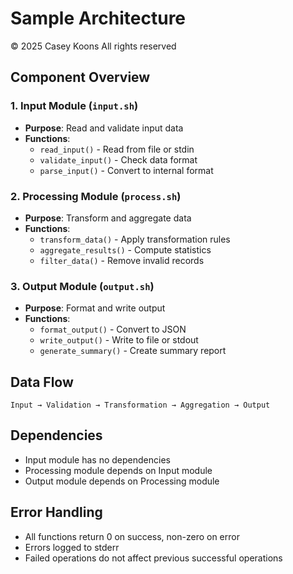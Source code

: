 # Sample Architecture

© 2025 Casey Koons All rights reserved

## Component Overview

### 1. Input Module (`input.sh`)
- **Purpose**: Read and validate input data
- **Functions**:
  - `read_input()` - Read from file or stdin
  - `validate_input()` - Check data format
  - `parse_input()` - Convert to internal format

### 2. Processing Module (`process.sh`)
- **Purpose**: Transform and aggregate data
- **Functions**:
  - `transform_data()` - Apply transformation rules
  - `aggregate_results()` - Compute statistics
  - `filter_data()` - Remove invalid records

### 3. Output Module (`output.sh`)
- **Purpose**: Format and write output
- **Functions**:
  - `format_output()` - Convert to JSON
  - `write_output()` - Write to file or stdout
  - `generate_summary()` - Create summary report

## Data Flow

```
Input → Validation → Transformation → Aggregation → Output
```

## Dependencies

- Input module has no dependencies
- Processing module depends on Input module
- Output module depends on Processing module

## Error Handling

- All functions return 0 on success, non-zero on error
- Errors logged to stderr
- Failed operations do not affect previous successful operations

